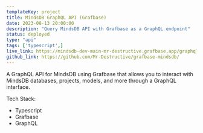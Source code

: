 ```yaml
---
templateKey: project
title: MindsDB GraphQL API (Grafbase)
date: 2023-08-13 20:00:00
description: "Query MindsDB API with Grafbase as a GraphQL endpoint"
status: deployed
type: "api"
tags: ['typescript',]
live_link: https://mindsdb-dev-main-mr-destructive.grafbase.app/graphql
github_link: https://github.com/Mr-Destructive/grafbase-mindsdb/
---
```


A GraphQL API for MindsDB using Grafbase that allows you to interact with MindsDB databases, projects, models, and more through a GraphQL interface.


Tech Stack:

- Typescript
- Grafbase
- GraphQL
